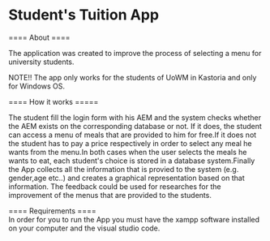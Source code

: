 # Student's Tuition App

==== About ====<br>

The application was created to improve the process of selecting a menu for university students.

NOTE!! The app only works for the students of UoWM in Kastoria and only for Windows OS.


==== How it works =====<br>

The student fill the login form with his AEM and the system checks whether the AEM exists on the corresponding database or not. If it does, the student can access a menu of meals that are provided to him for free.If it does not the student has to pay a price respectively in order to select any meal he wants from the menu.In both cases when the user selects the meals he wants to eat, each student's choice is stored in a database system.Finally the App collects all the information that is provied to the system (e.g. gender,age etc..) and creates a graphical representation based on that information. The feedback could be used for researches for the improvement of the menus that are provided to the students.


==== Requirements ====<br>
In order for you to run the App you must have the xampp software installed on your computer and the visual studio code.

